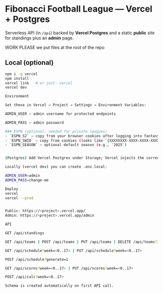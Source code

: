 # Fibonacci Football League — Vercel + Postgres

Serverless API (in `/api`) backed by **Vercel Postgres** and a static **public** site for standings plus an **admin** page.

WORK PLEASE we put files at the root of the repo

## Local (optional)

```bash
npm i -g vercel
npm install
vercel link   # or just: vercel
vercel dev

Environment

Set these in Vercel → Project → Settings → Environment Variables:

ADMIN_USER – admin username for protected endpoints

ADMIN_PASS – admin password

### ESPN (optional, needed for private leagues)
- `ESPN_S2` — copy from your browser cookies after logging into fantasy.espn.com
- `ESPN_SWID` — copy from cookies (looks like `{XXXXXXXX-XXXX-XXXX-XXXX-XXXXXXXXXXXX}`)
- `ESPN_SEASON` — optional default season (e.g., `2025`)


(Postgres) Add Vercel Postgres under Storage; Vercel injects the correct env vars for @vercel/postgres.

Locally (vercel dev) you can create .env.local:

ADMIN_USER=admin
ADMIN_PASS=change-me

Deploy
vercel
vercel --prod


Public: https://<project>.vercel.app/
Admin: https://<project>.vercel.app/admin

API

GET /api/standings

GET /api/teams | POST /api/teams | PUT /api/teams | DELETE /api/teams?id=<id>

GET /api/schedule?week=<0..17> | PUT /api/schedule?week=<0..17>

POST /api/schedule?generate=1

GET /api/scores?week=<0..17> | PUT /api/scores?week=<0..17>

POST /api/calc?week=<0..17>

Schema is created automatically on first API call.
